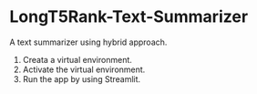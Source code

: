 # LongT5Rank-Text-Summarizer
A text summarizer using hybrid approach. 

1. Creata a virtual environment.
2. Activate the virtual environment.
3. Run the app by using Streamlit. 
